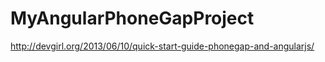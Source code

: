 MyAngularPhoneGapProject
========================
http://devgirl.org/2013/06/10/quick-start-guide-phonegap-and-angularjs/
